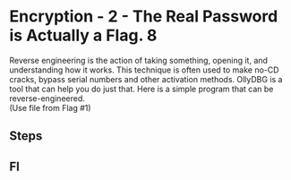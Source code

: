 # Encryption - 2 - The Real Password is Actually a Flag. 8

Reverse engineering is the action of taking something, opening it, and understanding how it works. 
This technique is often used to make no-CD cracks, bypass serial numbers and other activation methods. 
OllyDBG is a tool that can help you do just that. Here is a simple program that can be reverse-engineered.
<br>
(Use file from Flag #1)

## Steps

## Fl
